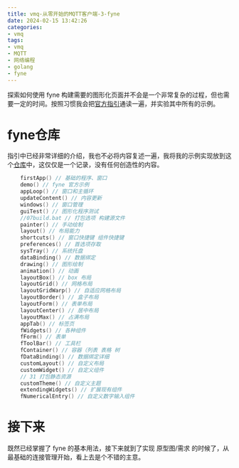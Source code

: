 ```yaml
---
title: vmq-从零开始的MQTT客户端-3-fyne
date: 2024-02-15 13:42:26
categories:
- vmq
tags:
- vmq
- MQTT
- 网络编程
- golang
- fyne
---
```


探索如何使用 fyne 构建需要的图形化页面并不会是一个非常复杂的过程，但也需要一定的时间。按照习惯我会把[官方指引](https://docs.fyne.io/started/)通读一遍，并实验其中所有的示例。

<!-- more -->

# fyne仓库

指引中已经非常详细的介绍，我也不必将内容复述一遍，我将我的示例实现放到这个[仓库](https://github.com/vitsumoc/learn-fyne)中，这仅仅是一个记录，没有任何创造性的内容。

```go 示例列表
	firstApp() // 基础的程序、窗口
	demo() // fyne 官方示例
	appLoop() // 窗口和主循环
	updateContent() // 内容更新
	windows() // 窗口管理
	guiTest() // 图形化程序测试
    //07build.bat // 打包选项 构建源文件
	painter() // 手动绘制
	layout() // 布局能力
	shortcuts() // 窗口快捷键 组件快捷键
	preferences() // 首选项存取
	sysTray() // 系统托盘
	dataBinding() // 数据绑定
	drawing() // 图形绘制
	animation() // 动画
	layoutBox() // box 布局
	layoutGrid() // 网格布局
	layoutGridWarp() // 自适应网格布局
	layoutBorder() // 盒子布局
	layoutForm() // 表单布局
	layoutCenter() // 居中布局
	layoutMax() // 占满布局
	appTab() // 标签页
	fWidgets() // 各种组件
	fForm() // 表单
	fToolBar() // 工具栏
	fContainer() // 容器（列表 表格 树
	fDataBinding() // 数据绑定详细
	customLayout() // 自定义布局
	customWidget() // 自定义组件
	// 31 打包静态资源
	customTheme() // 自定义主题
	extendingWidgets() // 扩展现有组件
	fNumericalEntry() // 自定义数字输入组件
```

# 接下来

既然已经掌握了 fyne 的基本用法，接下来就到了实现 原型图/需求 的时候了，从最基础的连接管理开始，看上去是个不错的主意。